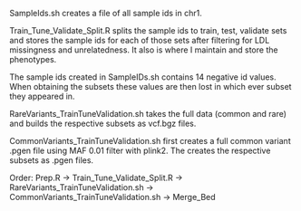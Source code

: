 SampleIds.sh creates a file of all sample ids in chr1.

Train_Tune_Validate_Split.R splits the sample ids to train, test, validate sets and stores the sample ids for each of those sets after filtering for LDL missingness and unrelatedness.
It also is where I maintain and store the phenotypes.

The sample ids created in SampleIDs.sh contains 14 negative id values. When obtaining the subsets these values are then lost in which ever subset they appeared in.

RareVariants_TrainTuneValidation.sh takes the full data (common and rare) and builds the respective subsets as vcf.bgz files.

CommonVariants_TrainTuneValidation.sh first creates a full common variant .pgen file using MAF 0.01 filter with plink2. The creates the respective subsets as .pgen files.

Order:
Prep.R -> Train_Tune_Validate_Split.R -> RareVariants_TrainTuneValidation.sh
                                            -> CommonVariants_TrainTuneValidation.sh -> Merge_Bed